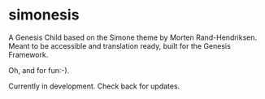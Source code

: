 # simonesis
A Genesis Child based on the Simone theme by Morten Rand-Hendriksen. Meant to be accessible and translation ready, built for the Genesis Framework. 

Oh, and for fun:-). 

Currently in development. Check back for updates.
